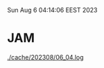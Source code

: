 Sun Aug  6 04:14:06 EEST 2023
# JAM
<a href='./cache/202308/06_04.log'>./cache/202308/06_04.log</a>
